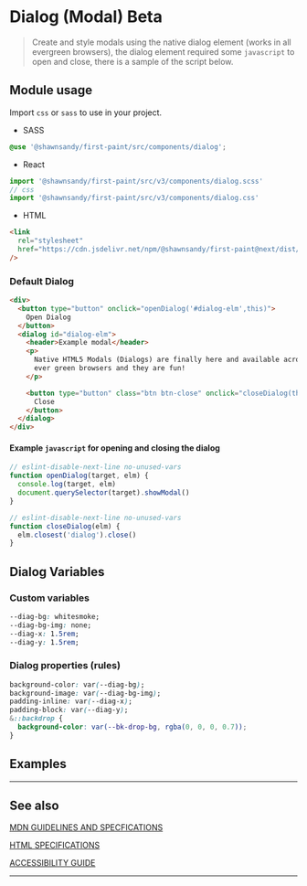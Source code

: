 # Dialog (Modal) <span role="note" style="--note: var(--beta)">Beta</span>

> Create and style modals using the native dialog element (works in all evergreen browsers), the dialog element required some `javascript` to open and close, there is a sample of the script below.

## Module usage

Import `css` or `sass` to use in your project.

- SASS

```scss
@use '@shawnsandy/first-paint/src/components/dialog';
```

- React

```jsx
import '@shawnsandy/first-paint/src/v3/components/dialog.scss'
// css
import '@shawnsandy/first-paint/src/v3/components/dialog.css'
```

- HTML

```html
<link
  rel="stylesheet"
  href="https://cdn.jsdelivr.net/npm/@shawnsandy/first-paint@next/dist/css/components/dialog.min.css"
/>
```

### Default Dialog

```html preview
<div>
  <button type="button" onclick="openDialog('#dialog-elm',this)">
    Open Dialog
  </button>
  <dialog id="dialog-elm">
    <header>Example modal</header>
    <p>
      Native HTML5 Modals (Dialogs) are finally here and available across all
      ever green browsers and they are fun!
    </p>

    <button type="button" class="btn btn-close" onclick="closeDialog(this)">
      Close
    </button>
  </dialog>
</div>
```

#### Example `javascript` for opening and closing the dialog

```javascript
// eslint-disable-next-line no-unused-vars
function openDialog(target, elm) {
  console.log(target, elm)
  document.querySelector(target).showModal()
}

// eslint-disable-next-line no-unused-vars
function closeDialog(elm) {
  elm.closest('dialog').close()
}
```

## Dialog Variables

### Custom variables

```css
--diag-bg: whitesmoke;
--diag-bg-img: none;
--diag-x: 1.5rem;
--diag-y: 1.5rem;
```

### Dialog properties (rules)

```css
background-color: var(--diag-bg);
background-image: var(--diag-bg-img);
padding-inline: var(--diag-x);
padding-block: var(--diag-y);
&::backdrop {
  background-color: var(--bk-drop-bg, rgba(0, 0, 0, 0.7));
}
```

## Examples

---

## See also

[MDN GUIDELINES AND SPECFICATIONS](https://developer.mozilla.org/en-US/docs/Web/HTML/Element/dialog ':_target="_blank"')

[HTML SPECIFICATIONS](https://html.spec.whatwg.org/multipage/interactive-elements.html#the-dialog-element ':_target="_blank"')

[ACCESSIBILITY GUIDE](<[https://](https://www.w3.org/TR/wai-aria-practices-1.2/#dialog_modal)> ':_target="_blank"')

---
